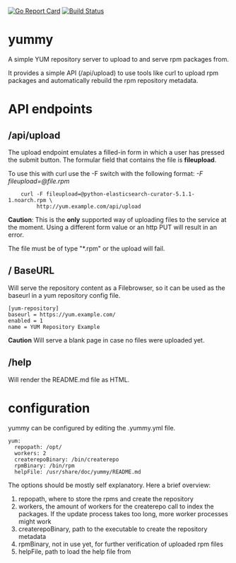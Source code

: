 [![Go Report Card](https://goreportcard.com/badge/github.com/Comradin/yummy)](https://goreportcard.com/report/github.com/Comradin/yummy) [![Build Status](https://travis-ci.org/Comradin/yummy.svg?branch=master)](https://travis-ci.org/Comradin/yummy)

# yummy
A simple YUM repository server to upload to and serve rpm packages from.

It provides a simple API (/api/upload) to use tools like curl to upload rpm
packages and automatically rebuild the rpm repository metadata.

# API endpoints
## /api/upload
The upload endpoint emulates a filled-in form in which a user has pressed
the submit button. The formular field that contains the file is **fileupload**.

To use this with curl use the -F switch with the following format:
_-F fileupload=@file.rpm_

```example
    curl -F fileupload=@python-elasticsearch-curator-5.1.1-1.noarch.rpm \
         http://yum.example.com/api/upload
```

**Caution**: This is the **only** supported way of uploading files to the
service at the moment. Using a different form value or an http PUT will
result in an error.

The file must be of type "*.rpm" or the upload will fail.

## / BaseURL
Will serve the repository content as a Filebrowser, so it can be used as
the baseurl in a yum repository config file.

```
[yum-repository]
baseurl = https://yum.example.com/
enabled = 1
name = YUM Repository Example
```
**Caution** Will serve a blank page in case no files were uploaded yet.

## /help
Will render the README.md file as HTML.

# configuration
yummy can be configured by editing the .yummy.yml file.

```
yum:
  repopath: /opt/
  workers: 2
  createrepoBinary: /bin/createrepo
  rpmBinary: /bin/rpm
  helpFile: /usr/share/doc/yummy/README.md
```

The options should be mostly self explanatory. Here a brief overview:

1. repopath, where to store the rpms and create the repository
2. workers, the amount of workers for the createrepo call to index the
   packages. If the update process takes too long, more worker processes
   might work
3. createrepoBinary, path to the executable to create the repository metadata
4. rpmBinary, not in use yet, for further verification of uploaded rpm files
5. helpFile, path to load the help file from
